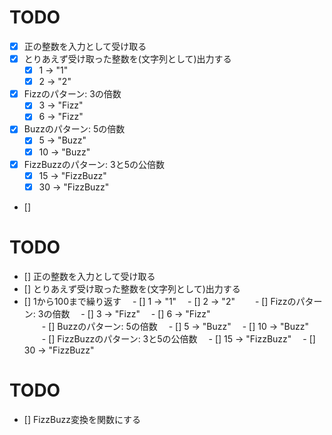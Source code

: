 TODO
========================================
- [x] 正の整数を入力として受け取る
- [x] とりあえず受け取った整数を(文字列として)出力する
    - [x] 1 -> "1"
    - [x] 2 -> "2"
- [x] Fizzのパターン: 3の倍数
    - [x] 3 -> "Fizz"
    - [x] 6 -> "Fizz"    
- [x] Buzzのパターン: 5の倍数
    - [x] 5 -> "Buzz"
    - [x] 10 -> "Buzz"    
- [x] FizzBuzzのパターン: 3と5の公倍数
    - [x] 15 -> "FizzBuzz"
    - [x] 30 -> "FizzBuzz"
- [] 

TODO
=========================================
- [] 正の整数を入力として受け取る
- [] とりあえず受け取った整数を(文字列として)出力する
- [] 1から100まで繰り返す
    　- [] 1 -> "1"
    　- [] 2 -> "2"
　　- [] Fizzのパターン: 3の倍数
    　- [] 3 -> "Fizz"
    　- [] 6 -> "Fizz"    
　　- [] Buzzのパターン: 5の倍数
    　- [] 5 -> "Buzz"
    　- [] 10 -> "Buzz"    
　　- [] FizzBuzzのパターン: 3と5の公倍数
    　- [] 15 -> "FizzBuzz"
    　- [] 30 -> "FizzBuzz"
    
TODO
=========================================
- [] FizzBuzz変換を関数にする